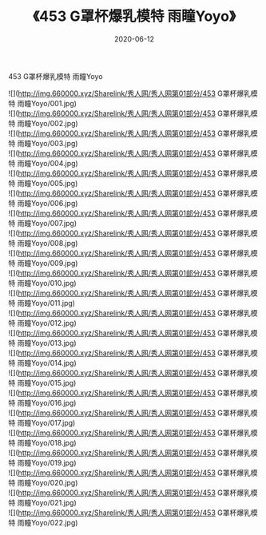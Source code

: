 ﻿---
layout: post
title:  《453 G罩杯爆乳模特 雨瞳Yoyo》
date:   2020-06-12
img: http://img.660000.xyz/Sharelink/秀人网/秀人网第01部分/453 G罩杯爆乳模特 雨瞳Yoyo/000.jpg
categories: [美女, 清纯, 唯美]
---

453 G罩杯爆乳模特 雨瞳Yoyo

  ![](http://img.660000.xyz/Sharelink/秀人网/秀人网第01部分/453 G罩杯爆乳模特 雨瞳Yoyo/001.jpg) <br> ![](http://img.660000.xyz/Sharelink/秀人网/秀人网第01部分/453 G罩杯爆乳模特 雨瞳Yoyo/002.jpg) <br> ![](http://img.660000.xyz/Sharelink/秀人网/秀人网第01部分/453 G罩杯爆乳模特 雨瞳Yoyo/003.jpg) <br> ![](http://img.660000.xyz/Sharelink/秀人网/秀人网第01部分/453 G罩杯爆乳模特 雨瞳Yoyo/004.jpg) <br> ![](http://img.660000.xyz/Sharelink/秀人网/秀人网第01部分/453 G罩杯爆乳模特 雨瞳Yoyo/005.jpg) <br> ![](http://img.660000.xyz/Sharelink/秀人网/秀人网第01部分/453 G罩杯爆乳模特 雨瞳Yoyo/006.jpg) <br> ![](http://img.660000.xyz/Sharelink/秀人网/秀人网第01部分/453 G罩杯爆乳模特 雨瞳Yoyo/007.jpg) <br> ![](http://img.660000.xyz/Sharelink/秀人网/秀人网第01部分/453 G罩杯爆乳模特 雨瞳Yoyo/008.jpg) <br> ![](http://img.660000.xyz/Sharelink/秀人网/秀人网第01部分/453 G罩杯爆乳模特 雨瞳Yoyo/009.jpg) <br> ![](http://img.660000.xyz/Sharelink/秀人网/秀人网第01部分/453 G罩杯爆乳模特 雨瞳Yoyo/010.jpg) <br> ![](http://img.660000.xyz/Sharelink/秀人网/秀人网第01部分/453 G罩杯爆乳模特 雨瞳Yoyo/011.jpg) <br> ![](http://img.660000.xyz/Sharelink/秀人网/秀人网第01部分/453 G罩杯爆乳模特 雨瞳Yoyo/012.jpg) <br> ![](http://img.660000.xyz/Sharelink/秀人网/秀人网第01部分/453 G罩杯爆乳模特 雨瞳Yoyo/013.jpg) <br> ![](http://img.660000.xyz/Sharelink/秀人网/秀人网第01部分/453 G罩杯爆乳模特 雨瞳Yoyo/014.jpg) <br> ![](http://img.660000.xyz/Sharelink/秀人网/秀人网第01部分/453 G罩杯爆乳模特 雨瞳Yoyo/015.jpg) <br> ![](http://img.660000.xyz/Sharelink/秀人网/秀人网第01部分/453 G罩杯爆乳模特 雨瞳Yoyo/016.jpg) <br> ![](http://img.660000.xyz/Sharelink/秀人网/秀人网第01部分/453 G罩杯爆乳模特 雨瞳Yoyo/017.jpg) <br> ![](http://img.660000.xyz/Sharelink/秀人网/秀人网第01部分/453 G罩杯爆乳模特 雨瞳Yoyo/018.jpg) <br> ![](http://img.660000.xyz/Sharelink/秀人网/秀人网第01部分/453 G罩杯爆乳模特 雨瞳Yoyo/019.jpg) <br> ![](http://img.660000.xyz/Sharelink/秀人网/秀人网第01部分/453 G罩杯爆乳模特 雨瞳Yoyo/020.jpg) <br> ![](http://img.660000.xyz/Sharelink/秀人网/秀人网第01部分/453 G罩杯爆乳模特 雨瞳Yoyo/021.jpg) <br> ![](http://img.660000.xyz/Sharelink/秀人网/秀人网第01部分/453 G罩杯爆乳模特 雨瞳Yoyo/022.jpg) <br>